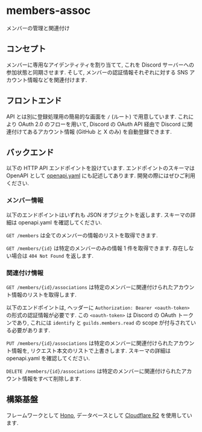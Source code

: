 # members-assoc

メンバーの管理と関連付け

## コンセプト

メンバーに専用なアイデンティティを割り当てて, これを Discord サーバーへの参加状態と同期させます. そして, メンバーの認証情報それぞれに対する SNS アカウント情報などを関連付けます.

## フロントエンド

API とは別に登録処理用の簡易的な画面を `/` (ルート) で用意しています. これにより OAuth 2.0 のフローを用いて, Discord の OAuth API 経由で Discord に関連付けてあるアカウント情報 (GitHub と X のみ) を自動登録できます.

## バックエンド

以下の HTTP API エンドポイントを設けています. エンドポイントのスキーマは OpenAPI として [openapi.yaml](./openapi.yaml) にも記述してあります. 開発の際にはぜひご利用ください.

### メンバー情報

以下のエンドポイントはいずれも JSON オブジェクトを返します. スキーマの詳細は openapi.yaml を確認してください.

`GET /members` は全てのメンバーの情報のリストを取得できます.

`GET /members/{id}` は特定のメンバーのみの情報 1 件を取得できます. 存在しない場合は `404 Not Found` を返します.

### 関連付け情報

`GET /members/{id}/associations` は特定のメンバーに関連付けられたアカウント情報のリストを取得します.

以下のエンドポイントは, ヘッダーに `Authorization: Bearer <oauth-token>` の形式の認証情報が必要です. この `<oauth-token>` は Discord の OAuth トークンであり, これには `identify` と `guilds.members.read` の scope が付与されている必要があります.

`PUT /members/{id}/associations` は特定のメンバーに関連付けられたアカウント情報を, リクエスト本文のリストで上書きします. スキーマの詳細は openapi.yaml を確認してください.

`DELETE /members/{id}/associations` は特定のメンバーに関連付けられたアカウント情報をすべて削除します.

## 構築基盤

フレームワークとして [Hono](https://hono.dev), データベースとして [Cloudflare R2](https://www.cloudflare.com/developer-platform/r2/) を使用しています.
